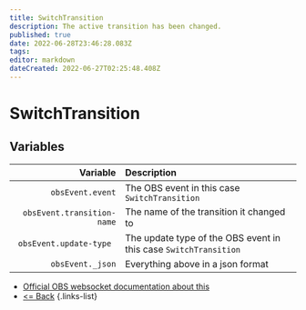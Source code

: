 ```yaml
---
title: SwitchTransition
description: The active transition has been changed.
published: true
date: 2022-06-28T23:46:28.083Z
tags: 
editor: markdown
dateCreated: 2022-06-27T02:25:48.408Z
---
```


# SwitchTransition

## Variables

| Variable | Description |
|---------:|:------------|
| `obsEvent.event` | The OBS event in this case `SwitchTransition`
| `obsEvent.transition-name` | The name of the transition it changed to
| `obsEvent.update-type	` | The update type of the OBS event in this case `SwitchTransition`
| `obsEvent._json` | Everything above in a json format
* [Official OBS websocket documentation about this](https://github.com/obsproject/obs-websocket/blob/4.x-current/docs/generated/protocol.md#switchtransition)
* [<= Back](/en/Integrations/OBS/Events)
{.links-list}